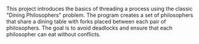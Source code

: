 This project introduces the basics of threading a process using the classic "Dining Philosophers" problem. The program creates a set of philosophers that share a dining table with forks placed between each pair of philosophers. The goal is to avoid deadlocks and ensure that each philosopher can eat without conflicts.
